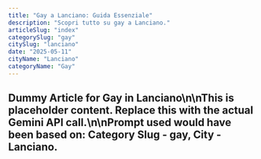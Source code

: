 ```yaml
---
title: "Gay a Lanciano: Guida Essenziale"
description: "Scopri tutto su gay a Lanciano."
articleSlug: "index" 
categorySlug: "gay"
citySlug: "lanciano"
date: "2025-05-11"
cityName: "Lanciano"
categoryName: "Gay"
---
```


## Dummy Article for Gay in Lanciano\n\nThis is placeholder content. Replace this with the actual Gemini API call.\n\nPrompt used would have been based on: Category Slug - gay, City - Lanciano.
